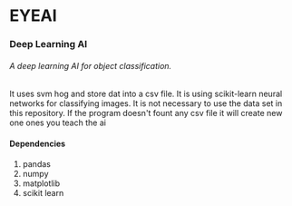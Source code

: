 # EYEAI

### Deep Learning AI
###### A deep learning AI for object classification. 

It uses svm hog and store dat into a csv file. It is 
using scikit-learn neural networks for classifying images.
It is not necessary to use the data set in this repository.
If the program doesn't fount any csv file it will create new one ones you teach the ai

#### Dependencies
1. pandas
1. numpy
1. matplotlib 
1. scikit learn
